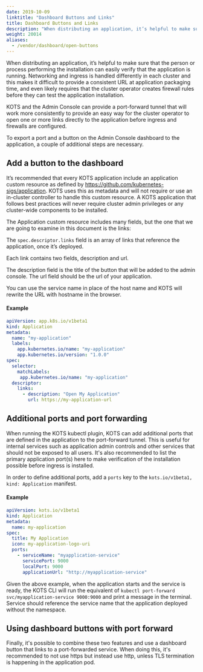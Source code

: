 ```yaml
---
date: 2019-10-09
linktitle: "Dashboard Buttons and Links"
title: Dashboard Buttons and Links
description: "When distributing an application, it’s helpful to make sure that the installer can easily verify that the application is running. Because networking and ingress is possibly handled differently in each cluster, this makes it difficult to provide a consistent URL at application packaging time, and even likely requires that the cluster operator create firewall rules before they can test the application installation."
weight: 20014
aliases: 
  - /vendor/dashboard/open-buttons
---
```


When distributing an application, it’s helpful to make sure that the person or process performing the installation can easily verify that the application is running. 
Networking and ingress is handled differently in each cluster and this makes it difficult to provide a consistent URL at application packaging time, and even likely requires that the cluster operator creates firewall rules before they can test the application installation.

KOTS and the Admin Console can provide a port-forward tunnel that will work more consistently to provide an easy way for the cluster operator to open one or more links directly to the application before ingress and firewalls are configured.

To export a port and a button on the Admin Console dashboard to the application, a couple of additional steps are necessary.

## Add a button to the dashboard

It’s recommended that every KOTS application include an application custom resource as defined by https://github.com/kubernetes-sigs/application. 
KOTS uses this as metadata and will not require or use an in-cluster controller to handle this custom resource.
A KOTS application that follows best practices will never require cluster admin privileges or any cluster-wide components to be installed.

The Application custom resource includes many fields, but the one that we are going to examine in this document is the links:

The `spec.descriptor.links` field is an array of links that reference the application, once it’s deployed. 

Each link contains two fields, description and url.

The description field is the title of the button that will be added to the admin console.
The url field should be the url of your application. 

You can use the service name in place of the host name and KOTS will rewrite the URL with hostname in the browser.

#### Example

```yaml
apiVersion: app.k8s.io/v1beta1
kind: Application
metadata:
  name: "my-application"
  labels:
    app.kubernetes.io/name: "my-application"
    app.kubernetes.io/version: "1.0.0"
spec:
  selector:
    matchLabels:
     app.kubernetes.io/name: "my-application"
  descriptor:
    links:
      - description: "Open My Application"
        url: https://my-application-url
```

## Additional ports and port forwarding

When running the KOTS kubectl plugin, KOTS can add additional ports that are defined in the application to the port-forward tunnel.
This is useful for internal services such as application admin controls and other services that should not be exposed to all users.
It's also recommended to list the primary application port(s) here to make verification of the installation possible before ingress is installed.

In order to define additional ports, add a `ports` key to the `kots.io/v1beta1, kind: Application` manifest.

#### Example

```yaml
apiVersion: kots.io/v1beta1
kind: Application
metadata:
  name: my-application
spec:
  title: My Application
  icon: my-application-logo-uri
  ports:
    - serviceName: "myapplication-service"
      servicePort: 9000
      localPort: 9000
      applicationUrl: "http://myapplication-service"
 ```

Given the above example, when the application starts and the service is ready, the KOTS CLI will run the equivalent of `kubectl port-forward svc/myapplication-service 9000:9000` and print a message in the terminal.
Service should reference the service name that the application deployed without the namespace.

## Using dashboard buttons with port forward

Finally, it's possible to combine these two features and use a dashboard button that links to a port-forwarded service. 
When doing this, it's recommended to not use https but instead use http, unless TLS termination is happening in the application pod.

